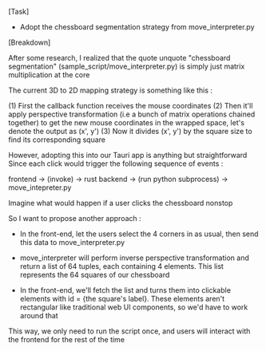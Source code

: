 [Task]
- Adopt the chessboard segmentation strategy from move_interpreter.py 

[Breakdown]

After some research, I realized that the quote unquote "chessboard segmentation" 
(sample_script/move_interpreter.py) is simply just matrix multiplication at the core

The current 3D to 2D mapping strategy is something like this :

(1) First the callback function receives the mouse coordinates 
(2) Then it'll apply perspective transformation (i.e a bunch of matrix operations chained together) to get the new mouse coordinates in the wrapped space, let's denote the output as (x', y')
(3) Now it divides (x', y') by the square size to find its corresponding square

However, adopting this into our Tauri app is anything but straightforward 
Since each click would trigger the following sequence of events : 

frontend -> (invoke) -> rust backend -> (run python subprocess) -> move_intepreter.py

Imagine what would happen if a user clicks the chessboard nonstop

So I want to propose another approach :

- In the front-end, let the users select the 4 corners in as usual, then send this data to move_interpreter.py

- move_interpreter will perform inverse perspective transformation and return a list of 64 tuples, each containing 4 elements. This list represents the 64 squares of our chessboard 

- In the front-end, we'll fetch the list and turns them into clickable elements with id = {the square's label}. These elements aren't rectangular like traditional web UI components, so we'd have to work around that 

This way, we only need to run the script once, and users will interact with the frontend for the rest of the time